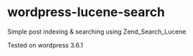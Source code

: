 # wordpress-lucene-search #

Simple post indexing & searching using Zend_Search_Lucene


Tested on wordpress 3.6.1